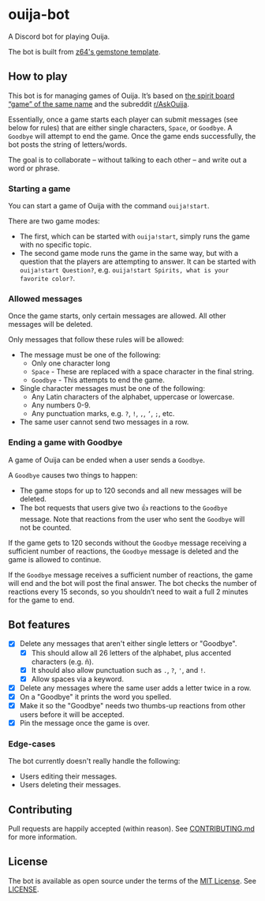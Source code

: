 # ouija-bot

A Discord bot for playing Ouija.

The bot is built from [z64's gemstone template](https://github.com/z64/gemstone).

## How to play

This bot is for managing games of Ouija. It’s based on [the spirit board “game” of the same name](https://en.wikipedia.org/wiki/Ouija) and the subreddit [r/AskOuija](https://www.reddit.com/r/AskOuija/). 

Essentially, once a game starts each player can submit messages (see below for rules) that are either single characters, `Space`, or `Goodbye`. A `Goodbye` will attempt to end the game. Once the game ends successfully, the bot posts the string of letters/words.

The goal is to collaborate – without talking to each other – and write out a word or phrase.

### Starting a game

You can start a game of Ouija with the command `ouija!start`.

There are two game modes:
- The first, which can be started with `ouija!start`, simply runs the game with no specific topic.
- The second game mode runs the game in the same way, but with a question that the players are attempting to answer. It can be started with `ouija!start Question?`, e.g. `ouija!start Spirits, what is your favorite color?`.

### Allowed messages

Once the game starts, only certain messages are allowed. All other messages will be deleted. 

Only messages that follow these rules will be allowed:
- The message must be one of the following:
	- Only one character long
	- `Space` - These are replaced with a space character in the final string.
	- `Goodbye` - This attempts to end the game.
- Single character messages must be one of the following:
	- Any Latin characters of the alphabet, uppercase or lowercase.
	- Any numbers 0-9.
	- Any punctuation marks, e.g. `?`, `!`, `,`, `’`, `;`, etc.
- The same user cannot send two messages in a row.

### Ending a game with Goodbye

A game of Ouija can be ended when a user sends a `Goodbye`. 

A `Goodbye` causes two things to happen:
- The game stops for up to 120 seconds and all new messages will be deleted.
- The bot requests that users give two :thumbsup: reactions to the `Goodbye` message. Note that reactions from the user who sent the `Goodbye` will not be counted.

If the game gets to 120 seconds without the `Goodbye` message receiving a sufficient number of reactions, the `Goodbye` message is deleted and the game is allowed to continue.

If the `Goodbye` message receives a sufficient number of reactions, the game will end and the bot will post the final answer. The bot checks the number of reactions every 15 seconds, so you shouldn’t need to wait a full 2 minutes for the game to end.

## Bot features

- [x] Delete any messages that aren't either single letters or "Goodbye".
  - [x] This should allow all 26 letters of the alphabet, plus accented characters (e.g. ñ).
  - [x] It should also allow punctuation such as `.`, `?`, `'`, and `!`.
  - [x] Allow spaces via a keyword.
- [x] Delete any messages where the same user adds a letter twice in a row.
- [x] On a "Goodbye" it prints the word you spelled.
- [x] Make it so the "Goodbye" needs two thumbs-up reactions from other users before it will be accepted.
- [x] Pin the message once the game is over.

### Edge-cases

The bot currently doesn't really handle the following:

- Users editing their messages.
- Users deleting their messages.

## Contributing

Pull requests are happily accepted (within reason). See [CONTRIBUTING.md](CONTRIBUTING.md) for more information.

## License

The bot is available as open source under the terms of the [MIT License](https://opensource.org/licenses/MIT). See [LICENSE](LICENSE).
